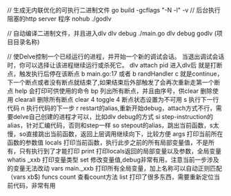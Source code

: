 
// 生成无内联优化的可执行二进制文件
go build -gcflags "-N -l" -v
// 后台执行阻塞的http server 程序
nohub ./godlv

// 自动编译二进制文件，并且进入dlv
dlv debug ./main.go
dlv debug godlv (项目目录名称)


// 使Delve控制一个已经运行的进程，并开始一个新的调试会话。 当退出调试会话时，你可以选择让该进程继续运行或杀死它。
dlv attach pid
进入dlv后
就是打断点，触发执行后停在该断点
b main.go:17 或者 b randHandler
c 就是continue，下一个断点或者没有断点就结束了,如果结束后外部触发了会再次重新走第一个断点
help 会打印可供使用的命令
bp 列出所有断点，并且由序号，供clear 删除使用
clearall 删除所有断点
clear 4
toggle 4 断点状态设置为不可用
s 执行下一行代码
n 执行代码的下一步
r restart的alias,重新开始debug，attach方式不行，需要delve自己创建的进程才可以，比如dlv debug的方式
si step-instruction的alias，针对汇编代码，否则和step一样
so stepout的alias，跳出当前函数，s太慢，so直接跳出当前函数，返回上层调用继续向下，比较方便
args 打印当前所在函数的参数值
locals 打印当前函数，执行此步之前的所有局部变量值，不是所有，只有执行到了才能打印
print 打印locals返回的局部变量以及参数，全局变量
whatis _xxb 打印变量类型
set 修改变量值,debug非常有用，注意当前一步涉及的变量无法改动
vars main._xxb 打印所有全局变量，加上名称可以自动正则匹配（vars xb$)
funcs count 查看count方法
list 打印了很多东西，需要重新定位当前代码，非常有用

